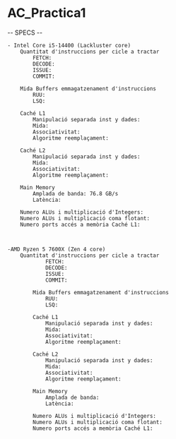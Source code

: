 # AC_Practica1

-- SPECS --

    - Intel Core i5-14400 (Lackluster core)
        Quantitat d'instruccions per cicle a tractar
            FETCH:
            DECODE:
            ISSUE:
            COMMIT:

        Mida Buffers emmagatzenament d'instruccions
            RUU:
            LSQ:
        
        Caché L1
            Manipulació separada inst y dades:
            Mida:
            Associativitat:
            Algoritme reemplaçament:

        Caché L2
            Manipulació separada inst y dades:
            Mida:
            Associativitat:
            Algoritme reemplaçament:
        
        Main Memory
            Amplada de banda: 76.8 GB/s
            Latència:

        Numero ALUs i multiplicació d'Integers:
        Numero ALUs i multiplicació coma flotant:
        Numero ports accés a memòria Caché L1:
        


    -AMD Ryzen 5 7600X (Zen 4 core)
        Quantitat d'instruccions per cicle a tractar
                FETCH:
                DECODE:
                ISSUE:
                COMMIT:

            Mida Buffers emmagatzenament d'instruccions
                RUU:
                LSQ:
            
            Caché L1
                Manipulació separada inst y dades:
                Mida:
                Associativitat:
                Algoritme reemplaçament:

            Caché L2
                Manipulació separada inst y dades:
                Mida:
                Associativitat:
                Algoritme reemplaçament:
            
            Main Memory
                Amplada de banda:
                Latència:

            Numero ALUs i multiplicació d'Integers:
            Numero ALUs i multiplicació coma flotant:
            Numero ports accés a memòria Caché L1: